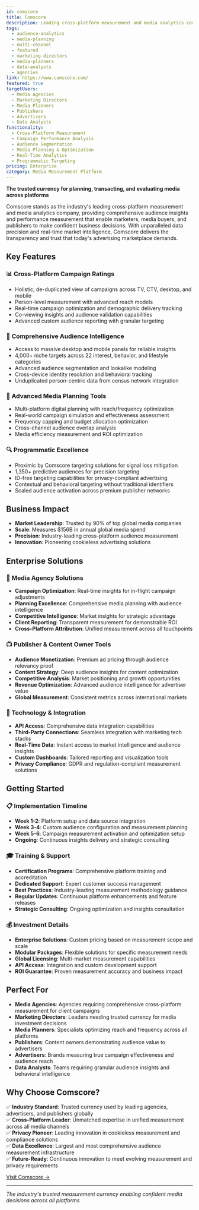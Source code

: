 ```yaml
---
id: comscore
title: Comscore
description: Leading cross-platform measurement and media analytics company providing the trusted currency for planning, transacting, and evaluating media across all platforms with unrivaled market intelligence and audience insights.
tags:
  - audience-analytics
  - media-planning
  - multi-channel
  - featured
  - marketing-directors
  - media-planners
  - data-analysts
  - agencies
link: https://www.comscore.com/
featured: true
targetUsers:
  - Media Agencies
  - Marketing Directors
  - Media Planners
  - Publishers
  - Advertisers
  - Data Analysts
functionality:
  - Cross-Platform Measurement
  - Campaign Performance Analysis
  - Audience Segmentation
  - Media Planning & Optimization
  - Real-Time Analytics
  - Programmatic Targeting
pricing: Enterprise
category: Media Measurement Platform
---
```


**The trusted currency for planning, transacting, and evaluating media across platforms**

Comscore stands as the industry's leading cross-platform measurement and media analytics company, providing comprehensive audience insights and performance measurement that enable marketers, media buyers, and publishers to make confident business decisions. With unparalleled data precision and real-time market intelligence, Comscore delivers the transparency and trust that today's advertising marketplace demands.

## Key Features

### 📊 **Cross-Platform Campaign Ratings**
- Holistic, de-duplicated view of campaigns across TV, CTV, desktop, and mobile
- Person-level measurement with advanced reach models
- Real-time campaign optimization and demographic delivery tracking
- Co-viewing insights and audience validation capabilities
- Advanced custom audience reporting with granular targeting

### 🎯 **Comprehensive Audience Intelligence**
- Access to massive desktop and mobile panels for reliable insights
- 4,000+ niche targets across 22 interest, behavior, and lifestyle categories
- Advanced audience segmentation and lookalike modeling
- Cross-device identity resolution and behavioral tracking
- Unduplicated person-centric data from census network integration

### 🚀 **Advanced Media Planning Tools**
- Multi-platform digital planning with reach/frequency optimization
- Real-world campaign simulation and effectiveness assessment
- Frequency capping and budget allocation optimization
- Cross-channel audience overlap analysis
- Media efficiency measurement and ROI optimization

### 🔍 **Programmatic Excellence**
- Proximic by Comscore targeting solutions for signal loss mitigation
- 1,350+ predictive audiences for precision targeting
- ID-free targeting capabilities for privacy-compliant advertising
- Contextual and behavioral targeting without traditional identifiers
- Scaled audience activation across premium publisher networks

## Business Impact

- **Market Leadership**: Trusted by 90% of top global media companies
- **Scale**: Measures $156B in annual global media spend
- **Precision**: Industry-leading cross-platform audience measurement
- **Innovation**: Pioneering cookieless advertising solutions

## Enterprise Solutions

### 🏢 **Media Agency Solutions**
- **Campaign Optimization**: Real-time insights for in-flight campaign adjustments
- **Planning Excellence**: Comprehensive media planning with audience intelligence
- **Competitive Intelligence**: Market insights for strategic advantage
- **Client Reporting**: Transparent measurement for demonstrable ROI
- **Cross-Platform Attribution**: Unified measurement across all touchpoints

### 📺 **Publisher & Content Owner Tools**
- **Audience Monetization**: Premium ad pricing through audience relevancy proof
- **Content Strategy**: Deep audience insights for content optimization
- **Competitive Analysis**: Market positioning and growth opportunities
- **Revenue Optimization**: Advanced audience intelligence for advertiser value
- **Global Measurement**: Consistent metrics across international markets

### 🔗 **Technology & Integration**
- **API Access**: Comprehensive data integration capabilities
- **Third-Party Connections**: Seamless integration with marketing tech stacks
- **Real-Time Data**: Instant access to market intelligence and audience insights
- **Custom Dashboards**: Tailored reporting and visualization tools
- **Privacy Compliance**: GDPR and regulation-compliant measurement solutions

## Getting Started

### 📋 **Implementation Timeline**
- **Week 1-2**: Platform setup and data source integration
- **Week 3-4**: Custom audience configuration and measurement planning
- **Week 5-6**: Campaign measurement activation and optimization setup
- **Ongoing**: Continuous insights delivery and strategic consulting

### 🎓 **Training & Support**
- **Certification Programs**: Comprehensive platform training and accreditation
- **Dedicated Support**: Expert customer success management
- **Best Practices**: Industry-leading measurement methodology guidance
- **Regular Updates**: Continuous platform enhancements and feature releases
- **Strategic Consulting**: Ongoing optimization and insights consultation

### 💰 **Investment Details**
- **Enterprise Solutions**: Custom pricing based on measurement scope and scale
- **Modular Packages**: Flexible solutions for specific measurement needs
- **Global Licensing**: Multi-market measurement capabilities
- **API Access**: Integration and custom development support
- **ROI Guarantee**: Proven measurement accuracy and business impact

## Perfect For

- **Media Agencies**: Agencies requiring comprehensive cross-platform measurement for client campaigns
- **Marketing Directors**: Leaders needing trusted currency for media investment decisions
- **Media Planners**: Specialists optimizing reach and frequency across all platforms
- **Publishers**: Content owners demonstrating audience value to advertisers
- **Advertisers**: Brands measuring true campaign effectiveness and audience reach
- **Data Analysts**: Teams requiring granular audience insights and behavioral intelligence

## Why Choose Comscore?

✅ **Industry Standard**: Trusted currency used by leading agencies, advertisers, and publishers globally  
✅ **Cross-Platform Leader**: Unmatched expertise in unified measurement across all media channels  
✅ **Privacy Pioneer**: Leading innovation in cookieless measurement and compliance solutions  
✅ **Data Excellence**: Largest and most comprehensive audience measurement infrastructure  
✅ **Future-Ready**: Continuous innovation to meet evolving measurement and privacy requirements  

[Visit Comscore →](https://www.comscore.com/)

---

*The industry's trusted measurement currency enabling confident media decisions across all platforms* 